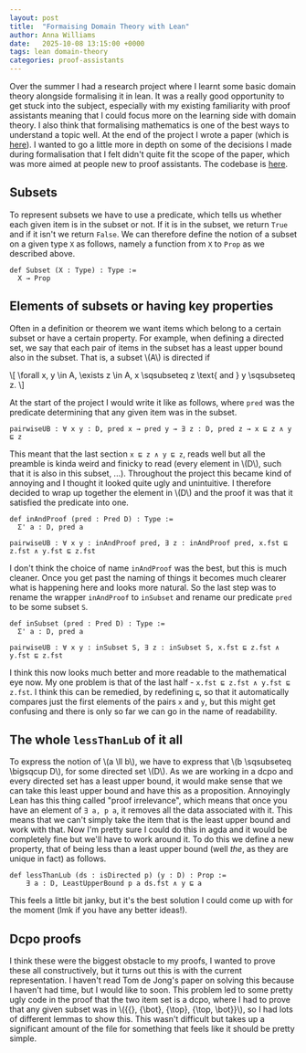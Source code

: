 ```yaml
---
layout: post
title:  "Formaising Domain Theory with Lean"
author: Anna Williams
date:   2025-10-08 13:15:00 +0000
tags: lean domain-theory
categories: proof-assistants
---
```


Over the summer I had a research project where I learnt some basic domain theory alongside formalising it in lean. It was a really good opportunity to get stuck into the subject, especially with my existing familiarity with proof assistants meaning that I could focus more on the learning side with domain theory. I also think that formalising mathematics is one of the best ways to understand a topic well. At the end of the project I wrote a paper (which is [here](/assets/papers/domains_lean.pdf)). I wanted to go a little more in depth on some of the decisions I made during formalisation that I felt didn't quite fit the scope of the paper, which was more aimed at people new to proof assistants. The codebase is [here](https://codeberg.org/awsloth/LeanDomainTheory).

## Subsets

To represent subsets we have to use a predicate, which tells us whether each given item is in the subset or not. If it is in the subset, we return `True` and if it isn't we return `False`. We can therefore define the notion of a subset on a given type `X` as follows, namely a function from `X` to `Prop` as we described above.

```lean
def Subset (X : Type) : Type :=
  X → Prop
```

## Elements of subsets or having key properties

Often in a definition or theorem we want items which belong to a certain subset or have a certain property. For example, when defining a directed set, we say that each pair of items in the subset has a least upper bound also in the subset. That is, a subset \\(A\\) is directed if

\\[
    \forall x, y \in A, \exists z \in A, x \sqsubseteq z \text{ and } y \sqsubseteq z.
\\]


At the start of the project I would write it like as follows, where `pred` was the predicate determining that any given item was in the subset.

```lean
pairwiseUB : ∀ x y : D, pred x → pred y → ∃ z : D, pred z → x ⊑ z ∧ y ⊑ z
```
This meant that the last section `x ⊑ z ∧ y ⊑ z`, reads well but all the preamble is kinda weird and finicky to read (every element in \\(D\\), such that it is also in this subset, ...). Throughout the project this became kind of annoying and I thought it looked quite ugly and unintuitive. I therefore decided to wrap up together the element in \\(D\\) and the proof it was that it satisfied the predicate into one.

```lean
def inAndProof (pred : Pred D) : Type :=
  Σ' a : D, pred a

pairwiseUB : ∀ x y : inAndProof pred, ∃ z : inAndProof pred, x.fst ⊑ z.fst ∧ y.fst ⊑ z.fst
```

I don't think the choice of name `inAndProof` was the best, but this is much cleaner. Once you get past the naming of things it becomes much clearer what is happening here and looks more natural. So the last step was to rename the wrapper `inAndProof` to `inSubset` and rename our predicate `pred` to be some subset `S`.

```lean
def inSubset (pred : Pred D) : Type :=
  Σ' a : D, pred a

pairwiseUB : ∀ x y : inSubset S, ∃ z : inSubset S, x.fst ⊑ z.fst ∧ y.fst ⊑ z.fst
```

I think this now looks much better and more readable to the mathematical eye now. My one problem is that of the last half - `x.fst ⊑ z.fst ∧ y.fst ⊑ z.fst`. I think this can be remedied, by redefining `⊑`, so that it automatically compares just the first elements of the pairs `x` and `y`, but this might get confusing and there is only so far we can go in the name of readability.

## The whole `lessThanLub` of it all

To express the notion of \\(a \ll b\\), we have to express that \\(b \sqsubseteq \bigsqcup D\\), for some directed set \\(D\\). As we are working in a dcpo and every directed set has a least upper bound, it would make sense that we can take this least upper bound and have this as a proposition. Annoyingly Lean has this thing called "proof irrelevance", which means that once you have an element of `∃ a, p a`, it removes all the data associated with it. This means that we can't simply take the item that is the least upper bound and work with that. Now I'm pretty sure I could do this in agda and it would be completely fine but we'll have to work around it. To do this we define a new property, that of being less than a least upper bound (well *the*, as they are unique in fact) as follows.

```lean
def lessThanLub (ds : isDirected p) (y : D) : Prop :=
    ∃ a : D, LeastUpperBound p a ds.fst ∧ y ⊑ a
```

This feels a little bit janky, but it's the best solution I could come up with for the moment (lmk if you have any better ideas!).

## Dcpo proofs

I think these were the biggest obstacle to my proofs, I wanted to prove these all constructively, but it turns out this is with the current representation. I haven't read Tom de Jong's paper on solving this because I haven't had time, but I would like to soon. This problem led to some pretty ugly code in the proof that the two item set is a dcpo, where I had to prove that any given subset was in \\(\{\{\}, \{\bot\}, \{\top\}, \{\top, \bot\}\}\\), so I had lots of different lemmas to show this. This wasn't difficult but takes up a significant amount of the file for something that feels like it should be pretty simple.
